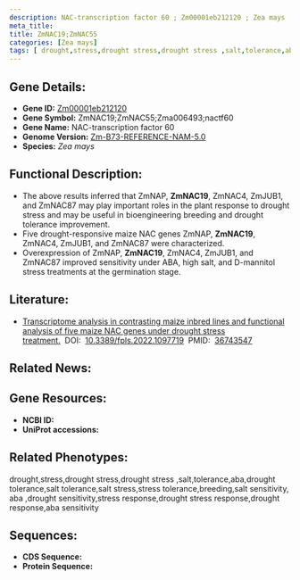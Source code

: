 ```yaml
---
description: NAC-transcription factor 60 ; Zm00001eb212120 ; Zea mays
meta_title:
title: ZmNAC19;ZmNAC55
categories: [Zea mays]
tags: [ drought,stress,drought stress,drought stress ,salt,tolerance,aba,drought tolerance,salt tolerance,salt stress,stress tolerance,breeding,salt sensitivity, aba ,drought sensitivity,stress response,drought stress response,drought response,aba sensitivity ]
---
```


## Gene Details:
- **Gene ID:**	[Zm00001eb212120]()
- **Gene Symbol:** ZmNAC19;ZmNAC55;Zma006493;nactf60
- **Gene Name:** NAC-transcription factor 60
- **Genome Version:** [Zm-B73-REFERENCE-NAM-5.0]()
- **Species:** *Zea mays*

## Functional Description:
   - The above results inferred that ZmNAP, **ZmNAC19**, ZmNAC4, ZmJUB1, and ZmNAC87 may play important roles in the plant response to drought stress and may be useful in bioengineering breeding and drought tolerance improvement.
   - Five drought-responsive maize NAC genes ZmNAP, **ZmNAC19**, ZmNAC4, ZmJUB1, and ZmNAC87 were characterized.
   - Overexpression of ZmNAP, **ZmNAC19**, ZmNAC4, ZmJUB1, and ZmNAC87 improved sensitivity under ABA, high salt, and D-mannitol stress treatments at the germination stage.

## Literature:
   - [Transcriptome analysis in contrasting maize inbred lines and functional analysis of five maize NAC genes under drought stress treatment.]( https://www.ncbi.nlm.nih.gov/pmc/articles/PMC9892906/)&nbsp;&nbsp;DOI:&nbsp;&nbsp;[10.3389/fpls.2022.1097719](https://www.ncbi.nlm.nih.gov/pmc/articles/PMC9892906/)&nbsp;&nbsp;PMID:&nbsp;&nbsp;[36743547](https://pubmed.ncbi.nlm.nih.gov/36743547/)

## Related News:

## Gene Resources:
- **NCBI ID:** [](https://www.ncbi.nlm.nih.gov/gene/?term=)
- **UniProt accessions:** [](https://www.uniprot.org/uniprotkb//entry)

## Related Phenotypes:
drought,stress,drought stress,drought stress ,salt,tolerance,aba,drought tolerance,salt tolerance,salt stress,stress tolerance,breeding,salt sensitivity, aba ,drought sensitivity,stress response,drought stress response,drought response,aba sensitivity

## Sequences:
- **CDS Sequence:**
- **Protein Sequence:**
